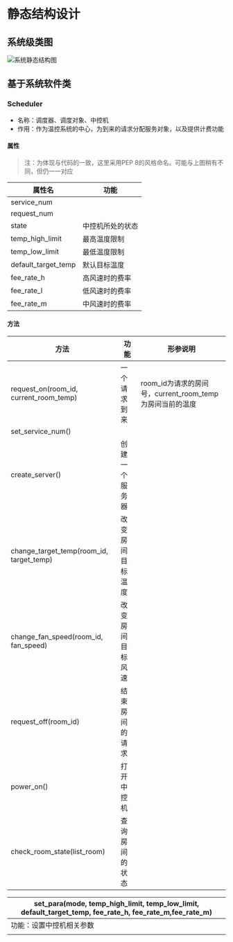 # 静态结构设计

## 系统级类图

![系统静态结构图](C:\Users\YC\Desktop\2020春季学期\软件工程\系统静态结构图.jpg)

## 基于系统软件类

### Scheduler

- 名称：调度器、调度对象、中控机
- 作用：作为温控系统的中心，为到来的请求分配服务对象，以及提供计费功能

#### 属性

> 注：为体现与代码的一致，这里采用PEP 8的风格命名。可能与上图稍有不同，但仍一一对应

| 属性名              | 功能             |
| ------------------- | ---------------- |
| service_num         |                  |
| request_num         |                  |
| state               | 中控机所处的状态 |
| temp_high_limit     | 最高温度限制     |
| temp_low_limit      | 最低温度限制     |
| default_target_temp | 默认目标温度     |
| fee_rate_h          | 高风速时的费率   |
| fee_rate_l          | 低风速时的费率   |
| fee_rate_m          | 中风速时的费率   |

#### 方法

| 方法                                     | 功能             | 形参说明                                                 |
| ---------------------------------------- | ---------------- | -------------------------------------------------------- |
| request_on(room_id, current_room_temp)   | 一个请求到来     | room_id为请求的房间号，current_room_temp为房间当前的温度 |
| set_service_num()                        |                  |                                                          |
| create_server()                          | 创建一个服务器   |                                                          |
| change_target_temp(room_id, target_temp) | 改变房间目标温度 |                                                          |
| change_fan_speed(room_id, fan_speed)     | 改变房间目标风速 |                                                          |
| request_off(room_id)                     | 结束房间的请求   |                                                          |
| power_on()                               | 打开中控机       |                                                          |
| check_room_state(list_room)              | 查询房间的状态   |                                                          |

| set_para(mode, temp_high_limit, temp_low_limit, default_target_temp, fee_rate_h, fee_rate_m,fee_rate_m) |
| ------------------------------------------------------------ |
| 功能：设置中控机相关参数                                     |
|                                                              |

